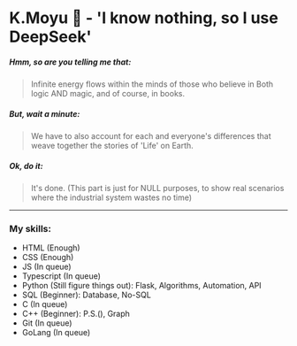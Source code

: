 # K.Moyu 🧩 - 'I know nothing, so I use DeepSeek'

##### Hmm, so are you telling me that:

> Infinite energy flows within the minds of those who believe in Both logic AND magic, and of course, in books.

##### But, wait a minute:

> We have to also account for each and everyone's differences that weave together the stories of 'Life' on Earth.

##### Ok, do it:

> It's done. (This part is just for NULL purposes, to show real scenarios where the industrial system wastes no time)

---

### My skills:

- HTML (Enough)
- CSS (Enough)
- JS (In queue)
- Typescript (In queue)
- Python (Still figure things out): Flask, Algorithms, Automation, API
- SQL (Beginner): Database, No-SQL
- C (In queue)
- C++ (Beginner): P.S.(), Graph 
- Git (In queue)
- GoLang (In queue)
